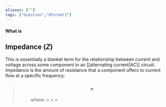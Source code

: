 ```yaml
---
aliases: [""]
tags: ["Question","QFormat3"]
---
```


#### What is
## Impedance ($Z$)
This is essentially a blanket term for the relationship between current and voltage across some component in an [[alternating current|AC]] circuit. Impedance is the amount of resistance that a component offers to current flow at a specific frequency:

> ### $$  = $$ 
>> where:
>> $=$ 
>> $=$
>> $=$